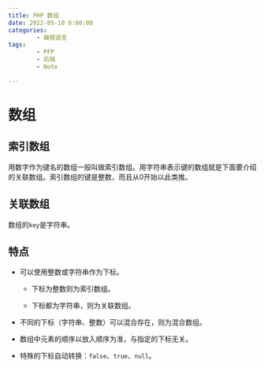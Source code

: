 ```yaml
---
title: PHP 数组
date: 2022-05-10 6:00:00
categories:
        - 编程语言
tags:
        - PFP
        - 后端
        - Note

---
```


# 数组

## 索引数组

用数字作为键名的数组一般叫做索引数组。用字符串表示键的数组就是下面要介绍的关联数组。索引数组的键是整数，而且从0开始以此类推。

## 关联数组

数组的`key`是字符串。

## 特点

- 可以使用整数或字符串作为下标。

  - 下标为整数则为索引数组。

  - 下标都为字符串，则为关联数组。

- 不同的下标（字符串、整数）可以混合存在，则为混合数组。
- 数组中元素的顺序以放入顺序为准，与指定的下标无关。
- 特殊的下标自动转换：`false`、`true`、`null`。

